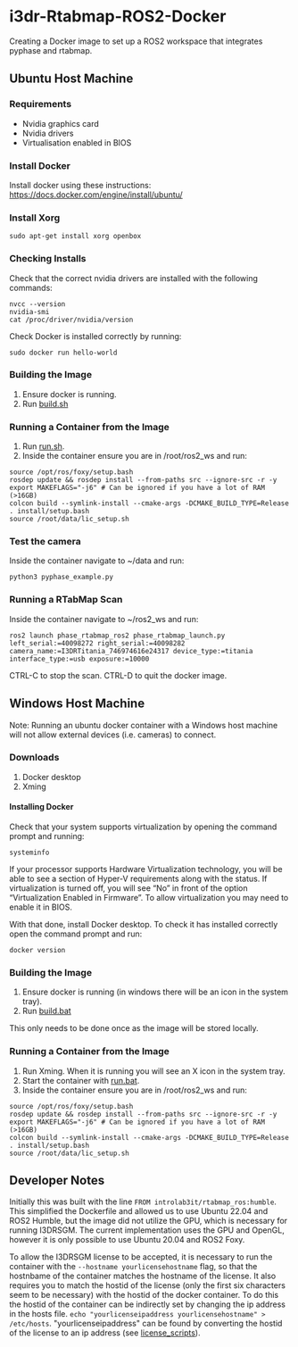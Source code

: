 # i3dr-Rtabmap-ROS2-Docker
Creating a Docker image to set up a ROS2 workspace that integrates pyphase and rtabmap.



## Ubuntu Host Machine

### Requirements
- Nvidia graphics card
- Nvidia drivers
- Virtualisation enabled in BIOS

### Install Docker
Install docker using these instructions: https://docs.docker.com/engine/install/ubuntu/

### Install Xorg
```
sudo apt-get install xorg openbox
```

### Checking Installs
Check that the correct nvidia drivers are installed with the following commands:
```
nvcc --version
nvidia-smi
cat /proc/driver/nvidia/version
```
Check Docker is installed correctly by running:
```
sudo docker run hello-world
```

### Building the Image
1. Ensure docker is running.
2. Run [build.sh](build.sh)

### Running a Container from the Image
1. Run [run.sh](run.sh).
2. Inside the container ensure you are in /root/ros2_ws and run:
```
source /opt/ros/foxy/setup.bash
rosdep update && rosdep install --from-paths src --ignore-src -r -y
export MAKEFLAGS="-j6" # Can be ignored if you have a lot of RAM (>16GB)
colcon build --symlink-install --cmake-args -DCMAKE_BUILD_TYPE=Release
. install/setup.bash
source /root/data/lic_setup.sh
```

### Test the camera
Inside the container navigate to ~/data and run:
```
python3 pyphase_example.py
```

### Running a RTabMap Scan
Inside the container navigate to ~/ros2_ws and run:
```
ros2 launch phase_rtabmap_ros2 phase_rtabmap_launch.py left_serial:=40098272 right_serial:=40098282 camera_name:=I3DRTitania_746974616e24317 device_type:=titania interface_type:=usb exposure:=10000
```
CTRL-C to stop the scan.
CTRL-D to quit the docker image.



## Windows Host Machine
Note: Running an ubuntu docker container with a Windows host machine will not allow external devices (i.e. cameras) to connect. 

### Downloads
1. Docker desktop
2. Xming

#### Installing Docker
Check that your system supports virtualization by opening the command prompt and running:
```
systeminfo
```
If your processor supports Hardware Virtualization technology, you will be able to see a section of Hyper-V requirements along with the status. If virtualization is turned off, you will see “No” in front of the option “Virtualization Enabled in Firmware”. To allow virtualization you may need to enable it in BIOS.

With that done, install Docker desktop. To check it has installed correctly open the command prompt and run:
```
docker version
```

### Building the Image
1. Ensure docker is running (in windows there will be an icon in the system tray).
2. Run [build.bat](build.bat)

This only needs to be done once as the image will be stored locally.

### Running a Container from the Image
1. Run Xming. When it is running you will see an X icon in the system tray.
2. Start the container with [run.bat](run.bat).
3. Inside the container ensure you are in /root/ros2_ws and run:
```
source /opt/ros/foxy/setup.bash
rosdep update && rosdep install --from-paths src --ignore-src -r -y
export MAKEFLAGS="-j6" # Can be ignored if you have a lot of RAM (>16GB)
colcon build --symlink-install --cmake-args -DCMAKE_BUILD_TYPE=Release
. install/setup.bash
source /root/data/lic_setup.sh
```

## Developer Notes
Initially this was built with the line `FROM introlab3it/rtabmap_ros:humble`. This simplified the Dockerfile and allowed us to use Ubuntu 22.04 and ROS2 Humble, but the image did not utilize the GPU, which is necessary for running I3DRSGM. The current implementation uses the GPU and OpenGL, however it is only possible to use Ubuntu 20.04 and ROS2 Foxy.

To allow the I3DRSGM license to be accepted, it is necessary to run the container with the `--hostname yourlicensehostname` flag, so that the hostnbame of the container matches the hostname of the license. It also requires you to match the hostid of the license (only the first six characters seem to be necessary) with the hostid of the docker container. To do this the hostid of the container can be indirectly set by changing the ip address in the hosts file. `echo "yourlicenseipaddress yourlicensehostname" > /etc/hosts`. "yourlicenseipaddress" can be found by converting the hostid of the license to an ip address (see [license_scripts](license_scripts)).